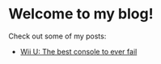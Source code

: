 # Welcome to my blog!

Check out some of my posts:
- [Wii U: The best console to ever fail](/wii-u.md)
